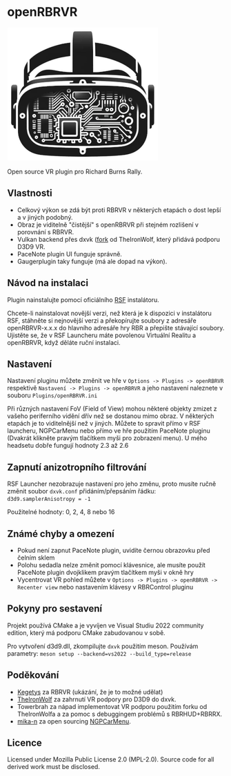 # openRBRVR

![openRBRVR logo](img/openRBRVR.png)

Open source VR plugin pro Richard Burns Rally.

## Vlastnosti

- Celkový výkon se zdá být proti RBRVR v některých etapách o dost lepší a v
  jiných podobný.
- Obraz je viditelně "čistější" s openRBRVR při stejném rozlišení v porovnání s
  RBRVR.
- Vulkan backend přes dxvk ([fork](https://github.com/TheIronWolfModding/dxvk)
  od TheIronWolf, který přidává podporu D3D9 VR.
- PaceNote plugin UI funguje správně.
- Gaugerplugin taky funguje (má ale dopad na výkon).

## Návod na instalaci

Plugin nainstalujte pomocí oficiálního [RSF](https://rallysimfans.hu)
instalátoru.

Chcete-li nainstalovat novější verzi, než která je k dispozici v instalátoru
RSF, stáhněte si nejnovější verzi a překopírujte soubory z adresáře
openRBRVR-x.x.x do hlavního adresáře hry RBR a přepište stávající soubory.
Ujistěte se, že v RSF Launcheru máte povolenou Virtuální Realitu a openRBRVR,
když děláte ruční instalaci.

## Nastavení

Nastavení pluginu můžete změnit ve hře v `Options -> Plugins -> openRBRVR`
respektivě `Nastavení -> Plugins -> openRBRVR` a jeho nastavení naleznete v
souboru `Plugins/openRBRVR.ini`

Při různých nastavení FoV (Field of View) mohou některé objekty zmizet z vašeho
periferního vidění dřív než se dostanou mimo obraz. V některých etapách je to
viditelnější než v jiných. Můžete to spravit přímo v RSF launcheru, NGPCarMenu
nebo přímo ve hře použitím PaceNote pluginu (Dvakrát klikněte pravým tlačítkem
myši pro zobrazení menu). U mého headsetu dobře fungují hodnoty 2.3 až 2.6

## Zapnutí anizotropního filtrování

RSF Launcher nezobrazuje nastavení pro jeho změnu, proto musíte ručně změnit
soubor `dxvk.conf` přidáním/přepsáním řádku: `d3d9.samplerAnisotropy = -1`

Použitelné hodnoty: 0, 2, 4, 8 nebo 16

## Známé chyby a omezení

- Pokud není zapnut PaceNote plugin, uvidíte černou obrazovku před čelním sklem
- Polohu sedadla nelze změnit pomocí klávesnice, ale musíte použít PaceNote
  plugin dvojklikem pravým tlačítkem myši v okně hry
- Vycentrovat VR pohled můžete v `Options -> Plugins -> openRBRVR -> Recenter
  view` nebo nastavením klávesy v RBRControl pluginu

## Pokyny pro sestavení

Projekt používá CMake a je vyvíjen ve Visual Studiu 2022 community edition,
který má podporu CMake zabudovanou v sobě.

Pro vytvoření d3d9.dll, zkompilujte `dxvk` použitím meson. Používám parametry:
`meson setup --backend=vs2022 --build_type=release`

## Poděkování

- [Kegetys](https://www.kegetys.fi/) za RBRVR (ukázání, že je to možné udělat)
- [TheIronWolf](https://github.com/TheIronWolfModding) za zahrnutí VR podpory
  pro D3D9 do dxvk.
- Towerbrah za nápad implementovat VR podporu použitím forku od TheIronWolfa a
  za pomoc s debuggingem problémů s RBRHUD+RBRRX.
- [mika-n](https://github.com/mika-n) za open sourcing
  [NGPCarMenu](https://github.com/mika-n/NGPCarMenu).

## Licence

Licensed under Mozilla Public License 2.0 (MPL-2.0). Source code for all
derived work must be disclosed.
